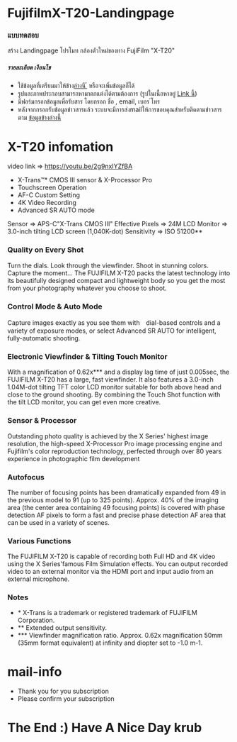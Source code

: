 # FujifilmX-T20-Landingpage

### แบบทดสอบ
สร้าง Landingpage โปรโมท กล้องตัวใหม่ของทาง FujiFilm "X-T20" 
##### รายละเอียด เงือนไข
- ใช้ข้อมูลที่เตรียมมาให้ข้าง[ล่างนี ้](#x-t20-infomation) หรือจะเพิ่มข้อมูลก็ได้
- รูปและภาพประกอบสามารถหามาตกแต่งได้ตามต้องการ  (รูปในเนื้อหาอยู่ [Link นี้])
- มีฟอร์มกรอกข้อมูลเพื่อรับสาร โดยกรอก ชื่อ , email, เบอร ์โทร
- หลังจากกรอกรับข้อมูลข่าวสารแล้ว ระบบจะมีการส่งmailให้การขอบคุณสำหรับติดตามข่าวสาร ตาม [ข้อมูลข้างล่างนี้](#mail-info)


# X-T20 infomation
video link => https://youtu.be/2g9nxIYZfBA

- X-Trans™* CMOS III sensor & X-Processor Pro
- Touchscreen Operation
- AF-C Custom Setting
- 4K Video Recording
- Advanced SR AUTO mode

Sensor => APS-C"X-Trans CMOS III"
Effective Pixels => 24M
LCD Monitor => 3.0-inch tilting LCD screen (1,040K-dot)
Sensitivity => ISO 51200**

### Quality on Every Shot
Turn the dials. Look through the viewfinder. Shoot in stunning colors. Capture the moment... The FUJIFILM X-T20 packs the latest technology into its beautifully designed compact and lightweight body so you get the most from your photography whatever you choose to shoot.

### Control Mode & Auto Mode
Capture images exactly as you see them with　dial-based controls and a variety of exposure modes, or select Advanced SR AUTO for intelligent, fully-automatic shooting.

### Electronic Viewfinder & Tilting Touch Monitor
With a magnification of 0.62x*** and a display lag time of just 0.005sec, the FUJIFILM X-T20 has a large, fast viewfinder. It also features a 3.0-inch 1.04M-dot tilting TFT color LCD monitor suitable for both above head and close to the ground shooting. By combining the Touch Shot function with the tilt LCD monitor, you can get even more creative.

### Sensor & Processor
Outstanding photo quality is achieved by the X Series' highest image resolution, the high-speed X-Processor Pro image processing engine and Fujifilm's color reproduction technology, perfected through over 80 years experience in photographic film development

### Autofocus
The number of focusing points has been dramatically expanded from 49 in the previous model to 91 (up to 325 points). Approx. 40% of the imaging area (the center area containing 49 focusing points) is covered with phase detection AF pixels to form a fast and precise phase detection AF area that can be used in a variety of scenes.

### Various Functions
The FUJIFILM X-T20 is capable of recording both Full HD and 4K video using the X Series'famous Film Simulation effects. You can output recorded video to an external monitor via the HDMI port and input audio from an external microphone.

### Notes
- \* X-Trans is a trademark or registered trademark of FUJIFILM Corporation.
- ** Extended output sensitivity.
- *** Viewfinder magnification ratio. Approx. 0.62x magnification 50mm (35mm format equivalent) at infinity and diopter set to -1.0 m-1.

# mail-info
* Thank you for you subscription
* Please confirm your subscription

# The End :) Have A Nice Day krub

   [Link นี้]: <http://www.fujifilm.com/products/digital_cameras/x/fujifilm_x_t20/>
